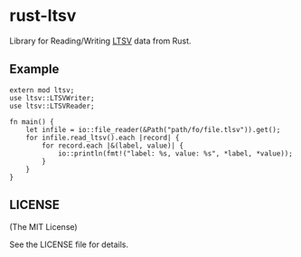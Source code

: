rust-ltsv
=========

Library for Reading/Writing [LTSV](http://ltsv.org/) data from Rust.

Example
-------

    extern mod ltsv;
    use ltsv::LTSVWriter;
    use ltsv::LTSVReader;

    fn main() {
        let infile = io::file_reader(&Path("path/fo/file.tlsv")).get();
        for infile.read_ltsv().each |record| {
            for record.each |&(label, value)| {
                io::println(fmt!("label: %s, value: %s", *label, *value));
            }
        }
    }

LICENSE
-------

(The MIT License)

See the LICENSE file for details.
